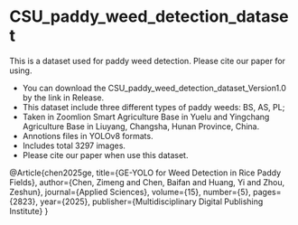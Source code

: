 # CSU_paddy_weed_detection_dataset
This is a dataset used for paddy weed detection. Please cite our paper for using.

- You can download the CSU_paddy_weed_detection_dataset_Version1.0 by the link in Release.
- This dataset include three different types of paddy weeds: BS, AS, PL;
- Taken in Zoomlion Smart Agriculture Base in Yuelu and Yingchang Agriculture Base in Liuyang, Changsha, Hunan Province, China.
- Annotions files in YOLOv8 formats.
- Includes total 3297 images.
- Please cite our paper when use this dataset.

@Article{chen2025ge,
title={GE-YOLO for Weed Detection in Rice Paddy Fields},
author={Chen, Zimeng and Chen, Baifan and Huang, Yi and Zhou, Zeshun},
journal={Applied Sciences},
volume={15},
number={5},
pages={2823},
year={2025},
publisher={Multidisciplinary Digital Publishing Institute}
}
